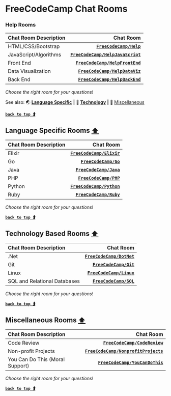 # FreeCodeCamp Chat Rooms

### Help Rooms

Chat Room Description | Chat Room
:---|---:
HTML/CSS/Bootstrap | [**`FreeCodeCamp/Help`**](https://gitter.im/FreeCodeCamp/Help)
JavaScript/Algorithms | [**`FreeCodeCamp/HelpJavaScript`**](https://gitter.im/FreeCodeCamp/HelpJavaScript)
Front End |  [**`FreeCodeCamp/HelpFrontEnd`**](https://gitter.im/FreeCodeCamp/HelpFrontEnd)
Data Visualization | [**`FreeCodeCamp/HelpDataViz`**](https://gitter.im/FreeCodeCamp/HelpDataViz)
Back End | [**`FreeCodeCamp/HelpBackEnd`**](https://gitter.im/FreeCodeCamp/HelpBackEnd)

*Choose the right room for your questions!*

See also: :earth_asia: [**Language Specific**](#language-specific-rooms-) **|** :satellite: [**Technology**](#technology-based-rooms-) **|** :crystal_ball: [Miscellaneous](#miscellaneous-rooms-)

[**`back to top `⮭**](#freecodecamp-chat-rooms)

## Language Specific Rooms [**⬆**](#help-rooms)

Chat Room Description | Chat Room
:---|---:
Elixir | [**`FreeCodeCamp/Elixir`**](https://gitter.im/FreeCodeCamp/elixir)
Go | [**`FreeCodeCamp/Go`**](https://gitter.im/FreeCodeCamp/go)
Java | [**`FreeCodeCamp/Java`**](https://gitter.im/FreeCodeCamp/java)
PHP | [**`FreeCodeCamp/PHP`**](https://gitter.im/FreeCodeCamp/php)
Python | [**`FreeCodeCamp/Python`**](https://gitter.im/FreeCodeCamp/python)
Ruby | [**`FreeCodeCamp/Ruby`**](https://gitter.im/FreeCodeCamp/ruby)

*Choose the right room for your questions!*

[**`back to top `⮭**](#freecodecamp-chat-rooms)

## Technology Based Rooms [**⬆**](#language-specific-rooms-)

Chat Room Description | Chat Room
:---|---:
.Net | [**`FreeCodeCamp/DotNet`**](https://gitter.im/FreeCodeCamp/dotnet)
Git | [**`FreeCodeCamp/Git`**](https://gitter.im/FreeCodeCamp/Git)
Linux | [**`FreeCodeCamp/Linux`**](https://gitter.im/FreeCodeCamp/linux)
SQL and Relational Databases | [**`FreeCodeCamp/SQL`**](https://gitter.im/FreeCodeCamp/SQL)

*Choose the right room for your questions!*

[**`back to top `⮭**](#freecodecamp-chat-rooms)

## Miscellaneous Rooms [**⬆**](#technology-based-rooms-)

Chat Room Description | Chat Room
:---|---:
Code Review | [**`FreeCodeCamp/CodeReview`**](https://gitter.im/FreeCodeCamp/CodeReview)
Non-profit Projects | [**`FreeCodeCamp/NonprofitProjects`**](https://gitter.im/FreeCodeCamp/NonprofitProjects)
You Can Do This (Moral Support) |  [**`FreeCodeCamp/YouCanDoThis`**](https://gitter.im/FreeCodeCamp/YouCanDoThis)

*Choose the right room for your questions!*

[**`back to top `⮭**](#freecodecamp-chat-rooms)

